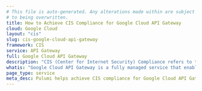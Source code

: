 ```yaml
---
# This file is auto-generated. Any alterations made within are subject
# to being overwritten.
title: How to Achieve CIS Compliance for Google Cloud API Gateway
cloud: Google Cloud
layout: "cis"
slug: cis-google-cloud-api-gateway
framework: CIS
service: API Gateway
full: Google Cloud API Gateway
description: "CIS (Center for Internet Security) Compliance refers to the adherence to security best practices outlined by the CIS, a nonprofit organization that develops globally recognized security standards. These best practices are known as CIS Controls and CIS Benchmarks, which provide guidelines for securing various technologies and systems, including operating systems, cloud services, network devices, and software."
whatis: "Google Cloud API Gateway is a fully managed service that enables you to create, secure, and monitor APIs for your serverless workloads, as well as for your on-premises systems. It provides features like authentication, rate limiting, and monitoring, ensuring that your APIs are secure, scalable, and easy to manage. API Gateway integrates seamlessly with other Google Cloud services, allowing you to build robust, scalable API solutions."
page_type: service
meta_desc: Pulumi helps achieve CIS compliance for Google Cloud API Gateway by enforcing security, cost, and compliance requirements. Speak with an expert to get started.
---
```


